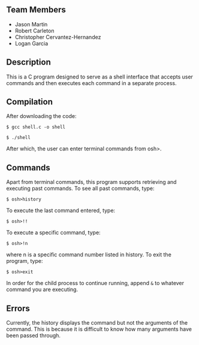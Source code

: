 ## Team Members

- Jason Martin
- Robert Carleton
- Christopher Cervantez-Hernandez
- Logan Garcia

## Description

This is a C program designed to serve as a shell interface that accepts user commands and then executes each command in a separate process.

## Compilation

After downloading the code:

```$ gcc shell.c -o shell```

```$ ./shell```

After which, the user can enter terminal commands from osh>.

## Commands

Apart from terminal commands, this program supports retrieving and executing past commands. To see all past commands, type:

```$ osh>history```

To execute the last command entered, type:

```$ osh>!!```

To execute a specific command, type:

```$ osh>!n```

where n is a specific command number listed in history. To exit the program, type:

```$ osh>exit```

In order for the child process to continue running, append ```&``` to whatever command you are executing.

## Errors

Currently, the history displays the command but not the arguments of the command. This is because it is difficult to know how many arguments have been passed through.

